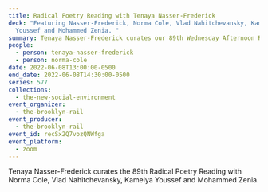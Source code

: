 ```yaml
---
title: Radical Poetry Reading with Tenaya Nasser-Frederick
deck: "Featuring Nasser-Frederick, Norma Cole, Vlad Nahitchevansky, Kamelya
  Youssef and Mohammed Zenia. "
summary: Tenaya Nasser-Frederick curates our 89th Wednesday Afternoon Reading Series.
people:
  - person: tenaya-nasser-frederick
  - person: norma-cole
date: 2022-06-08T13:00:00-0500
end_date: 2022-06-08T14:30:00-0500
series: 577
collections:
  - the-new-social-environment
event_organizer:
  - the-brooklyn-rail
event_producer:
  - the-brooklyn-rail
event_id: recSx2Q7vozQNWfga
event_platform:
  - zoom
---
```

Tenaya Nasser-Frederick curates the 89th Radical Poetry Reading with Norma Cole, Vlad Nahitchevansky, Kamelya Youssef and Mohammed Zenia.